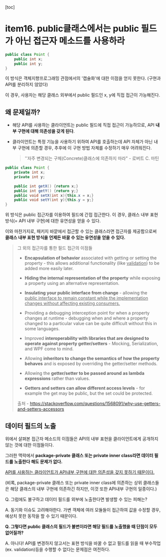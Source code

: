 [toc]

# item16. public클래스에서는 public 필드가 아닌 접근자 메소드를 사용하라

```java
public class Point {
    public int x;
    public int y;
}
```

이 방식은 객체지향프로그래밍 관점에서의 '캡슐화'에 대한 이점을 얻지 못한다. (구현과 API를 분리하지 않았다)

이 경우, 사용자는 해당 클래스 외부에서 public 필드인 x, y에 직접 접근이 가능해진다.



## **왜 문제일까?**

* 해당 API를 사용하는 클라이언트는 public 필드에 직접 접근이 가능하므로, API **내부 구현에 대해 의존성을 갖게 된다**.

* 클라이언트는 특정 기능을 사용하기 위하여 API를 호출하는데 API 자체가 아닌 내부 구현에 의존할 경우, 추후에 이 구현 방법 자체를 수정하기 매우 어려워진다. 

	> ''자주 변경되는 구체(Concrete)클래스에 의존하지 마라" - 로버트 C. 마틴 



```java
public class Point {
    private int x;
    private int y;
    
    public int getX() {return x;}
    public int getY() {return y;}
    public void setX(int x){this.x = x;}
    public void setY(int y){this.y = y;}
}
```

위 방식은 public 접근자를 이용하여 필드에 간접 접근한다. 이 경우, 클래스 내부 표현 방식(= API 내부 구현)에 대한 유연성을 얻을 수 있다.

이와 마찬가지로, 패키지 바깥에서 접근할 수 있는 클래스라면 접근자를 제공함으로써 **클래스 내부 표현 방식을 언제든 바꿀 수 있는 유연성을 얻을 수 있다.**

> 그 외의 접근자를 통한 필드 접근의 이점들
>
> - **Encapsulation of behavior** associated with getting or setting the property - this allows additional functionality (like <u>validation</u>) to be added more easily later.
>
> 	
>
> - **Hiding the internal representation of the property** while exposing a property using an alternative representation.
>
> 
>
> - **Insulating your public interface from change** - allowing the <u>public interface to remain constant while the implementation changes without affecting existing consumers.</u>
>
> 
>
> - Providing a debugging interception point for when a property changes at runtime - debugging when and where a property changed to a particular value can be quite difficult without this in some languages.
>
> 
>
> - Improved **interoperability with libraries that are designed to operate against property getter/setters** - Mocking, Serialization, and WPF come to mind.
>
> 
>
> - Allowing **inheritors to change the semantics of how the property behaves** and is exposed by overriding the getter/setter methods.
>
> 
>
> - Allowing the **getter/setter to be passed around as lambda expressions** rather than values.
>
> 
>
> - **Getters and setters can allow different access levels** - for example the get may be public, but the set could be protected.
>
> 출처 - https://stackoverflow.com/questions/1568091/why-use-getters-and-setters-accessors

## **데이터 필드의 노출**

위에서 살펴본 접근자 메소드의 이점들은 API의 내부 표현을 클라이언트에게 공개하지 않는 것에 대한 이점들이다.

그러한 맥락에서 **package-private 클래스 또는 private inner class라면 데이터 필드를 노출한다 해도 문제가 없다.**

<u>API를 사용하는 클라이언트가 API내부 구현에 대한 의존성을 갖지 못하기 때문이다.</u> 

(비록, package-private 클래스 또는 private inner class에 의존하는 상위 클래스들은 해당 클래스의 내부 구현에 의존하긴 하지만, 이것 또한 API내부 구현의 일종이다.)



Q. 그럼에도 불구하고 데이터 필드를 외부에 노출한다면 발생할 수 있는 피해는?

A. 동기화 이슈도 고려해야한다. 가변 객체에 여러 모듈들이 접근하여 값을 수정할 경우, 예상치 못한 동작을 할 수 있기 때문이다.



**Q. 그렇다면 public 클래스의 필드가 불변이라면 해당 필드를 노출했을 때 단점이 모두 없어질까?**


A. 아니다! API를 변경하지 않고서는 표현 방식을 바꿀 수 없고 필드를 읽을 때 부수작업(ex. validation)등을 수행할 수 없다는 문제점은 여전하다. 
